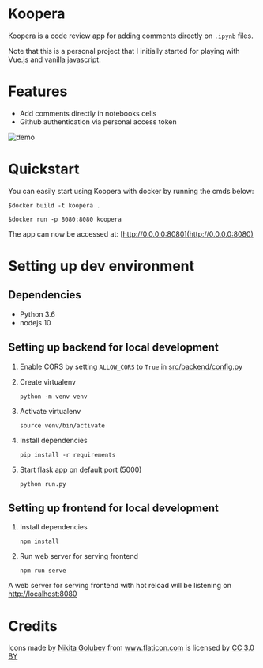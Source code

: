 Koopera
=========

Koopera is a code review app for adding comments directly on `.ipynb` files.

Note that this is a personal project that I initially started for playing with Vue.js and vanilla javascript.

# Features
* Add comments directly in notebooks cells
* Github authentication via personal access token

![demo](docs/demo.gif)

# Quickstart
You can easily start using Koopera with docker by running the
cmds below:


`$docker build -t koopera .`

`$docker run -p 8080:8080 koopera`
    
The app can now be accessed at: [http://0.0.0.0:8080](http://0.0.0.0:8080)


# Setting up dev environment

## Dependencies
* Python 3.6
* nodejs 10

## Setting up backend for local development

1. Enable CORS by setting `ALLOW_CORS` to `True` in [src/backend/config.py](src/backend/config.py)

2. Create virtualenv

    `python -m venv venv`
    
3. Activate virtualenv

    `source venv/bin/activate`

4. Install dependencies
    
    `pip install -r requirements`

5. Start flask app on default port (5000)

    `python run.py`

## Setting up frontend for local development

1. Install dependencies

    `npm install`
2. Run web server for serving frontend

    `npm run serve`
    
A web server for serving frontend with hot reload will be listening on 
[http://localhost:8080](http://localhost:8080)


# Credits 

<div>Icons made by <a href="https://www.flaticon.com/authors/nikita-golubev" title="Nikita Golubev">Nikita Golubev</a> from <a href="https://www.flaticon.com/"                 title="Flaticon">www.flaticon.com</a> is licensed by <a href="http://creativecommons.org/licenses/by/3.0/"                 title="Creative Commons BY 3.0" target="_blank">CC 3.0 BY</a></div>
